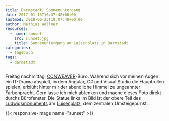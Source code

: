 ```yaml
---
title: Darmstadt, Sonnenuntergang
date: 2017-01-13T16:37:48+00:00
lastmod: 2018-06-23T19:07:40+00:00
author: Mathias Wellner
resources:
  - name: sunset
    src: sunset.jpg
    title: Sonnenuntergang am Luisenplatz in Darmstadt
categories:
  - tagebuch
tags:
  - darmstadt
---
```

Freitag nachmittag, <a href="http://www.conweaver.com" target="_blank">CONWEAVER</a>-Büro. Während sich vor meinen Augen ein IT-Drama abspielt, in dem Angular, C# und Visual Studio die Hauptrollen spielen, erblüht hinter mir der abendliche Himmel zu ungeahnter Farbenpracht. Gern lasse ich mich ablenken und mache dieses Foto direkt durchs Bürofenster. Die Statue links im Bild ist der obere Teil des <a href="https://de.wikipedia.org/wiki/Ludwigsmonument" target="_blank">Ludwigsmonuments</a> am <a href="https://de.wikipedia.org/wiki/Luisenplatz_(Darmstadt)" target="_blank">Luisenplatz</a>, dem zentralen Umsteigepunkt.

<!--more-->

{{< responsive-image name="sunset" >}}